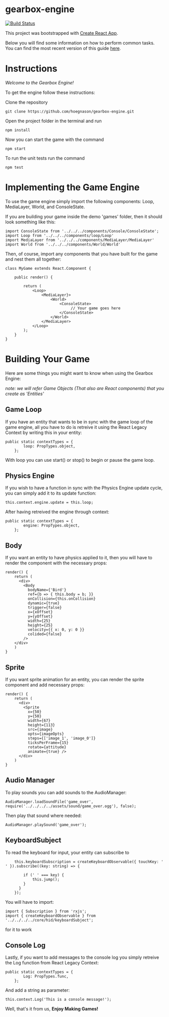 # gearbox-engine


[![Build Status](https://travis-ci.com/hoegnason/gearbox-engine.svg?token=ysKrYZyzrxh4z4D6yvgL&branch=master)](https://travis-ci.com/hoegnason/gearbox-engine)



This project was bootstrapped with [Create React App](https://github.com/facebookincubator/create-react-app).

Below you will find some information on how to perform common tasks.<br>
You can find the most recent version of this guide [here](https://github.com/facebookincubator/create-react-app/blob/master/packages/react-scripts/template/README.md).
# Instructions

*Welcome to the Gearbox Engine!*

To get the engine follow these instructions:

Clone the repository
```
git clone https://github.com/hoegnason/gearbox-engine.git
```
Open the project folder in the terminal and run 
```
npm install
```
Now you can start the game with the command 
```
npm start
```
To run the unit tests run the command 
```
npm test
```

# Implementing the Game Engine #

To use the game engine simply import the following components: Loop, MediaLayer, World, and ConsoleState.

If you are building your game inside the demo 'games' folder, then it should look something like this:
```
import ConsoleState from '../../../components/Console/ConsoleState';
import Loop from '../../../components/loop/Loop'
import MediaLayer from '../../../components/MediaLayer/MediaLayer'
import World from '../../../components/World/World'
```
Then, of course, import any components that you have built for the game and nest them all together:
```
class MyGame extends React.Component {

    public render() {

        return (
            <Loop>
                <MediaLayer}>
                    <World>
                        <ConsoleState>
                             // Your game goes here
                        </ConsoleState>
                    </World>
                </MediaLayer>
            </Loop>
        );
    }
}
```
# Building Your Game #
Here are some things you might want to know when using the Gearbox Engine:

*note: we will refer Game Objects (That also are React components) that you create as 'Entities'*

## Game Loop ##
If you have an entity that wants to be in sync with the game loop of the game engine, all you have to do is retreive it using the React Legacy Context by writing this in your entity:
```
public static contextTypes = {
        loop: PropTypes.object,
    };
```
With loop you can use start() or stop() to begin or pause the game loop.

## Physics Engine ##
If you wish to have a function in sync with the Physics Engine update cycle, you can simply add it to its update function:

```
this.context.engine.update = this.loop;
```
After having retreived the engine through context:
```
public static contextTypes = {
        engine: PropTypes.object,
    };
```

## Body ##
If you want an entity to have physics applied to it, then you will have to render the <Body> component with the necessary props:
```
render() {
    return (
      <div>
        <Body
          bodyName={'Bird'}
          ref={b => { this.body = b; }}
          onCollision={this.onCollision}
          dynamic={true}
          trigger={false}
          x={xOffset}
          y={yOffset}
          width={25}
          height={25}
          velocity={{ x: 0, y: 0 }}
          colided={false}
        />
    </div>
    )
}
```

## Sprite ##
If you want sprite animation for an entity, you can render the sprite component and add necessary props:

```
render() {
    return (
      <div>
        <Sprite
          x={50}
          y={50}
          width={67}
          height={113}
          src={image}
          opts={imageOpts}
          steps={['image_1', 'image_0']}
          ticksPerFrame={15}
          rotate={attitude}
          animate={true} />
      </div>
    )
}
```

## Audio Manager ##
To play sounds you can add sounds to the AudioManager:
```
AudioManager.loadSoundFile('game_over', require('../../../../assets/sound/game_over.ogg'), false);

```
Then play that sound where needed:
```
AudioManager.playSound('game_over');
```

## KeyboardSubject ##
To read the keyboard for input, your entity can subscribe to 
```
    this.keyboardSubscription = createKeyboardObservable({ touchKey: ' ' }).subscribe((key: string) => {

        if (' ' === key) {
            this.jump();
        }
      }
    });
```

You will have to import:
```
import { Subscription } from 'rxjs';
import { createKeyboardObservable } from '../../../../core/hid/keyboardSubject';
```
for it to work

## Console Log ##
Lastly, if you want to add messages to the console log you simply retreive the Log function from React Legacy Context:

```
public static contextTypes = {
        Log: PropTypes.func,
    };
```

And add a string as parameter:

```
this.context.Log('This is a console message!');
```




Well, that's it from us, 
**Enjoy Making Games!**
